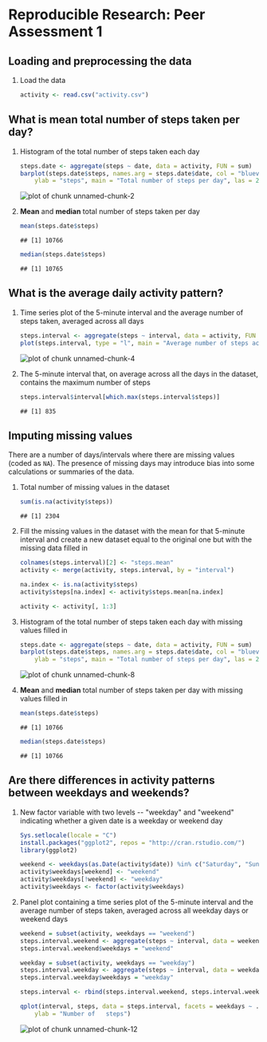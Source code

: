 # Reproducible Research: Peer Assessment 1


## Loading and preprocessing the data

1. Load the data

    
    ```r
    activity <- read.csv("activity.csv")
    ```




## What is mean total number of steps taken per day?

1. Histogram of the total number of steps taken each day

    
    ```r
    steps.date <- aggregate(steps ~ date, data = activity, FUN = sum)
    barplot(steps.date$steps, names.arg = steps.date$date, col = "blueviolet", xlab = "", 
        ylab = "steps", main = "Total number of steps per day", las = 2)
    ```
    
    ![plot of chunk unnamed-chunk-2](figure/unnamed-chunk-2.png) 

    
2. **Mean** and **median** total number of steps taken per day

    
    ```r
    mean(steps.date$steps)
    ```
    
    ```
    ## [1] 10766
    ```
    
    ```r
    median(steps.date$steps)
    ```
    
    ```
    ## [1] 10765
    ```


## What is the average daily activity pattern?

1. Time series plot of the 5-minute interval and the average number of steps taken, averaged across all days
 
    
    ```r
    steps.interval <- aggregate(steps ~ interval, data = activity, FUN = mean)
    plot(steps.interval, type = "l", main = "Average number of steps across all days")
    ```
    
    ![plot of chunk unnamed-chunk-4](figure/unnamed-chunk-4.png) 


2. The 5-minute interval that, on average across all the days in the dataset, contains the maximum number of steps

    
    ```r
    steps.interval$interval[which.max(steps.interval$steps)]
    ```
    
    ```
    ## [1] 835
    ```



## Imputing missing values

There are a number of days/intervals where there are missing
values (coded as `NA`). The presence of missing days may introduce
bias into some calculations or summaries of the data.

1. Total number of missing values in the dataset

    
    ```r
    sum(is.na(activity$steps))
    ```
    
    ```
    ## [1] 2304
    ```


2. Fill the missing values in the dataset with the mean for that 5-minute interval and create a new dataset equal to the original one but with the missing data filled in

    
    ```r
    colnames(steps.interval)[2] <- "steps.mean"
    activity <- merge(activity, steps.interval, by = "interval")
    
    na.index <- is.na(activity$steps)
    activity$steps[na.index] <- activity$steps.mean[na.index]
    
    activity <- activity[, 1:3]
    ```


3. Histogram of the total number of steps taken each day with missing values filled in 

    
    ```r
    steps.date <- aggregate(steps ~ date, data = activity, FUN = sum)
    barplot(steps.date$steps, names.arg = steps.date$date, col = "blueviolet", xlab = "", 
        ylab = "steps", main = "Total number of steps per day", las = 2)
    ```
    
    ![plot of chunk unnamed-chunk-8](figure/unnamed-chunk-8.png) 


4. **Mean** and **median** total number of steps taken per day with missing values filled in

    
    ```r
    mean(steps.date$steps)
    ```
    
    ```
    ## [1] 10766
    ```
    
    ```r
    median(steps.date$steps)
    ```
    
    ```
    ## [1] 10766
    ```


## Are there differences in activity patterns between weekdays and weekends?

1. New factor variable with two levels -- "weekday" and "weekend" indicating whether a given date is a weekday or weekend day

    
    ```r
    Sys.setlocale(locale = "C")
    install.packages("ggplot2", repos = "http://cran.rstudio.com/")
    library(ggplot2)
    ```

    
    
    ```r
    weekend <- weekdays(as.Date(activity$date)) %in% c("Saturday", "Sunday")
    activity$weekdays[weekend] <- "weekend"
    activity$weekdays[!weekend] <- "weekday"
    activity$weekdays <- factor(activity$weekdays)
    ```


2. Panel plot containing a time series plot of the 5-minute interval and the average number of steps taken, averaged across all weekday days or weekend days 

    
    ```r
    weekend = subset(activity, weekdays == "weekend")
    steps.interval.weekend <- aggregate(steps ~ interval, data = weekend, FUN = mean)
    steps.interval.weekend$weekdays = "weekend"
    
    weekday = subset(activity, weekdays == "weekday")
    steps.interval.weekday <- aggregate(steps ~ interval, data = weekday, FUN = mean)
    steps.interval.weekday$weekdays = "weekday"
    
    steps.interval <- rbind(steps.interval.weekend, steps.interval.weekday)
    
    qplot(interval, steps, data = steps.interval, facets = weekdays ~ ., geom = "line", 
        ylab = "Number of   steps")
    ```
    
    ![plot of chunk unnamed-chunk-12](figure/unnamed-chunk-12.png) 


